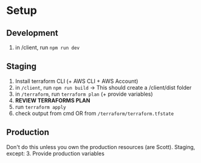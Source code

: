 # Setup

## Development
1. in /client, run `npm run dev`

## Staging
1. Install terraform CLI (+ AWS CLI + AWS Account)
2. in `/client`, run `npm run build` -> This should create a /client/dist folder
3. in `/terraform`, run `terraform plan` (+ provide variables)
4. **REVIEW TERRAFORMS PLAN**
5. run `terraform apply`
6. check output from cmd OR from `/terraform/terraform.tfstate`

## Production
Don't do this unless you own the production resources (are Scott). Staging, except:
3. Provide production variables
